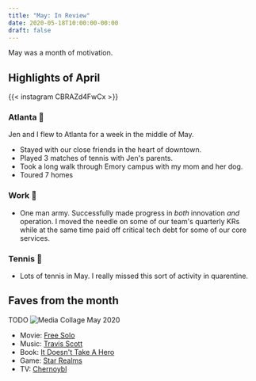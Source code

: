```yaml
---
title: "May: In Review"
date: 2020-05-18T10:00:00-00:00
draft: false
---
```


May was a month of motivation.

## Highlights of April

{{< instagram CBRAZd4FwCx >}}

### Atlanta 🍑

Jen and I flew to Atlanta for a week in the middle of May.

- Stayed with our close friends in the heart of downtown.
- Played 3 matches of tennis with Jen's parents.
- Took a long walk through Emory campus with my mom and her dog.
- Toured 7 homes

### Work 💪

- One man army. Successfully made progress in *both* innovation *and* operation. I moved the needle on some of our team's quarterly KRs while at the same time paid off critical tech debt for some of our core services.

### Tennis 🎾

- Lots of tennis in May. I really missed this sort of activity in quarentine.

## Faves from the month

TODO
![Media Collage May 2020]()

- Movie: [Free Solo](https://www.youtube.com/watch?v=aSGFt6w0wok)
- Music: [Travis Scott](https://www.youtube.com/watch?v=A57B7B6w3kw)
- Book: [It Doesn't Take A Hero](https://www.amazon.com/dp/B01MYLUMR8/ref=dp-kindle-redirect?_encoding=UTF8&btkr=1)
- Game: [Star Realms](https://boardgamegeek.com/boardgame/36218/dominion)
- TV: [Chernoybl](https://www.youtube.com/watch?v=NVGuFdX5guE)

